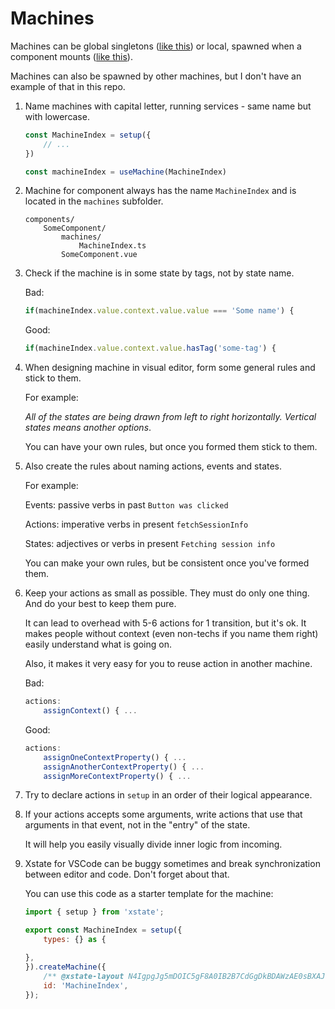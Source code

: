 # Machines

Machines can be global singletons ([like this](./MachineApp/)) or local, spawned when a component mounts ([like this](../components/FormLogin/machines/)).

Machines can also be spawned by other machines, but I don't have an example of that in this repo.

1. Name machines with capital letter, running services - same name but with lowercase.
    ```javascript
    const MachineIndex = setup({
        // ...
    })

    const machineIndex = useMachine(MachineIndex)
    ```

2. Machine for component always has the name `MachineIndex` and is located in the `machines` subfolder.
    ```
    components/
        SomeComponent/
            machines/
                MachineIndex.ts
            SomeComponent.vue
    ```

3. Check if the machine is in some state by tags, not by state name.

    Bad:
    ```javascript
    if(machineIndex.value.context.value.value === 'Some name') {
    ```
    Good:
    ```javascript
    if(machineIndex.value.context.value.hasTag('some-tag') {
    ```

4. When designing machine in visual editor, form some general rules and stick to them.

    For example:

    _All of the states are being drawn from left to right horizontally. Vertical states means another options_.

    You can have your own rules, but once you formed them stick to them.

5. Also create the rules about naming actions, events and states.

    For example:

    Events: passive verbs in past `Button was clicked`

    Actions: imperative verbs in present `fetchSessionInfo`

    States: adjectives or verbs in present `Fetching session info`

    You can make your own rules, but be consistent once you've formed them.

5. Keep your actions as small as possible. They must do only one thing. And do your best to keep them pure.

    It can lead to overhead with 5-6 actions for 1 transition, but it's ok. It makes people without context (even non-techs if you name them right) easily understand what is going on.

    Also, it makes it very easy for you to reuse action in another machine.

    Bad:
    ```javascript
    actions:
        assignContext() { ...
    ```
    Good:
    ```javascript
    actions:
        assignOneContextProperty() { ...
        assignAnotherContextProperty() { ...
        assignMoreContextProperty() { ...
    ```

6. Try to declare actions in `setup` in an order of their logical appearance.

7. If your actions accepts some arguments, write actions that use that arguments in that event, not in the "entry" of the state.

    It will help you easily visually divide inner logic from incoming.

7. Xstate for VSCode can be buggy sometimes and break synchronization between editor and code. Don't forget about that.

    You can use this code as a starter template for the machine:
    ```javascript
    import { setup } from 'xstate';

    export const MachineIndex = setup({
        types: {} as {

    },
    }).createMachine({
        /** @xstate-layout N4IgpgJg5mDOIC5gF8A0IB2B7CdGgDkBDAWzAE0sBXAJwFkiBjACwEsMx8QAHLWVgC6ssGLgA9EAWgBs09AE8pAZgCcydciA */
        id: 'MachineIndex',
    });
    ```

